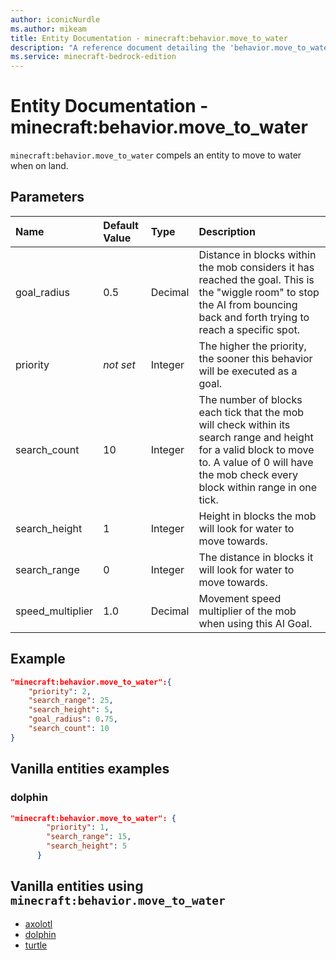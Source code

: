 ```yaml
---
author: iconicNurdle
ms.author: mikeam
title: Entity Documentation - minecraft:behavior.move_to_water
description: "A reference document detailing the 'behavior.move_to_water' entity goal"
ms.service: minecraft-bedrock-edition
---
```


# Entity Documentation - minecraft:behavior.move_to_water

`minecraft:behavior.move_to_water` compels an entity to move to water when on land.

## Parameters

|Name |Default Value  |Type  |Description  |
|:----------|:----------|:----------|:----------|
|goal_radius| 0.5| Decimal| Distance in blocks within the mob considers it has reached the goal. This is the "wiggle room" to stop the AI from bouncing back and forth trying to reach a specific spot. |
|priority|*not set*|Integer|The higher the priority, the sooner this behavior will be executed as a goal.|
|search_count| 10| Integer| The number of blocks each tick that the mob will check within its search range and height for a valid block to move to. A value of 0 will have the mob check every block within range in one tick. |
|search_height| 1| Integer| Height in blocks the mob will look for water to move towards. |
|search_range| 0| Integer| The distance in blocks it will look for water to move towards. |
|speed_multiplier| 1.0| Decimal| Movement speed multiplier of the mob when using this AI Goal. |

## Example

```json
"minecraft:behavior.move_to_water":{
    "priority": 2,
    "search_range": 25,
    "search_height": 5,
    "goal_radius": 0.75,
    "search_count": 10
}
```

## Vanilla entities examples

### dolphin

```json
"minecraft:behavior.move_to_water": {
        "priority": 1,
        "search_range": 15,
        "search_height": 5
      }
```

## Vanilla entities using `minecraft:behavior.move_to_water`

- [axolotl](../../../../Source/VanillaBehaviorPack_Snippets/entities/axolotl.md)
- [dolphin](../../../../Source/VanillaBehaviorPack_Snippets/entities/dolphin.md)
- [turtle](../../../../Source/VanillaBehaviorPack_Snippets/entities/turtle.md)
